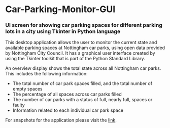# Car-Parking-Monitor-GUI
### UI screen for showing car parking spaces for different parking lots in a city using Tkinter in Python language


This desktop application allows the user to monitor the current state and available parking spaces at Nottingham car parks, using open data provided by Nottingham City Council. It has a graphical user interface created by using the Tkinter toolkit that is part of the Python Standard Library. 

An overview display shows the total state across all Nottingham car parks. This includes the following information:
* The total number of car park spaces filled, and the total number of empty spaces
* The percentage of all spaces across car parks filled
* The number of car parks with a status of full, nearly full, spaces or faulty
* Information related to each individual car park space




For snapshots for the application please visit the [link](https://rajeshnehra.pythonanywhere.com/car_parking_monitor).

